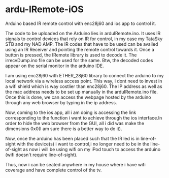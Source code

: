 # ardu-IRemote-iOS
Arduino based IR remote control with enc28j60 and ios app to control it.

The code to be uploaded on the Arduino lies in arduIRemote.ino. It uses IR signals to control devices that rely on IR for control, in my case my TataSky STB and my NAD AMP. The IR codes that have to be used can be availed using an IR Receiver and pointing the remote control towards it. Once a button is pressed, the IRemote library is used to decode it. The irrecvDump.ino file can be used for the same. Btw, the decoded codes appear on the serial monitor in the arduino IDE.

I am using enc28j60 with ETHER_28j60 library to connect the arduino to my local network via a wireless access point. This way, i dont need to invest in a wifi shield which is way costlier than enc28j60. The IP address as well as the mac address needs to be set up manually in the arduIRemote.ino file. Once this is done, we can access the webpage hosted by the arduino through any web browser by typing in the ip address.

Now, coming to the ios app, all i am doing is accessing the link corresponding to the function i want to achieve through the ios interface.In order to hide the web browser from the GUI, all i did was make the dimensions 0x0(I am sure there is a better way to do it).

Now, once the arduino has been placed such that the IR led is in line-of-sight with the device(s) i want to control,i no longer need to be in the line-of-sight as now i will be using wifi on my iPod touch to access the arduino (wifi doesn't require line-of-sight).

Thus, now i can be seated anywhere in my house where i have wifi coverage and have complete control of the tv.

